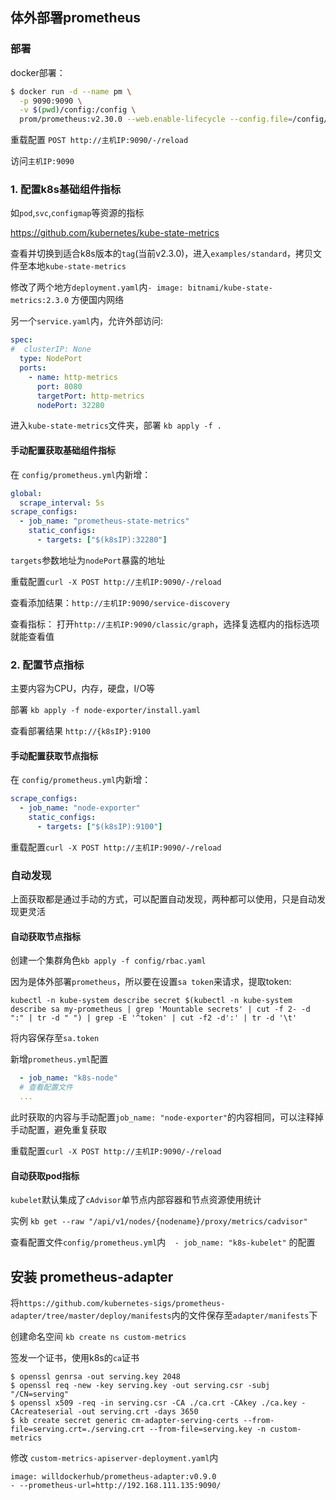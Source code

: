 ## 体外部署prometheus

### 部署

docker部署：
```bash
$ docker run -d --name pm \
  -p 9090:9090 \
  -v $(pwd)/config:/config \
  prom/prometheus:v2.30.0 --web.enable-lifecycle --config.file=/config/prometheus.yml
```

重载配置 `POST http://主机IP:9090/-/reload`

访问`主机IP:9090`

### 1. 配置k8s基础组件指标

如`pod`,`svc`,`configmap`等资源的指标

https://github.com/kubernetes/kube-state-metrics

查看并切换到适合k8s版本的`tag`(当前v2.3.0)，进入`examples/standard`，拷贝文件至本地`kube-state-metrics`

修改了两个地方`deployment.yaml`内`- image: bitnami/kube-state-metrics:2.3.0` 方便国内网络

另一个`service.yaml`内，允许外部访问:

```yaml
spec:
#  clusterIP: None
  type: NodePort
  ports:
    - name: http-metrics
      port: 8080
      targetPort: http-metrics
      nodePort: 32280
```

进入`kube-state-metrics`文件夹，部署 `kb apply -f .`


#### 手动配置获取基础组件指标

在 `config/prometheus.yml`内新增：

```yaml
global:
  scrape_interval: 5s
scrape_configs:
  - job_name: "prometheus-state-metrics"
    static_configs:
      - targets: ["$(k8sIP):32280"]
```

`targets`参数地址为`nodePort`暴露的地址

重载配置`curl -X POST http://主机IP:9090/-/reload`

查看添加结果：`http://主机IP:9090/service-discovery`

查看指标： 打开`http://主机IP:9090/classic/graph`，选择复选框内的指标选项就能查看值

### 2. 配置节点指标

主要内容为CPU，内存，硬盘，I/O等

部署 `kb apply -f node-exporter/install.yaml`

查看部署结果 `http://{k8sIP}:9100`

#### 手动配置获取节点指标

在 `config/prometheus.yml`内新增：

```yaml
scrape_configs:
  - job_name: "node-exporter"
    static_configs:
      - targets: ["$(k8sIP):9100"]
```

重载配置`curl -X POST http://主机IP:9090/-/reload`

### 自动发现

上面获取都是通过手动的方式，可以配置自动发现，两种都可以使用，只是自动发现更灵活

#### 自动获取节点指标

创建一个集群角色`kb apply -f config/rbac.yaml`

因为是体外部署`prometheus`，所以要在设置`sa token`来请求，提取token: 

`kubectl -n kube-system describe secret $(kubectl -n kube-system describe sa my-prometheus | grep 'Mountable secrets' | cut -f 2- -d ":" | tr -d " ") | grep -E '^token' | cut -f2 -d':' | tr -d '\t'`

将内容保存至`sa.token`

新增`prometheus.yml`配置

```yaml
  - job_name: "k8s-node"
  # 查看配置文件
  ...
```

此时获取的内容与手动配置`job_name: "node-exporter"`的内容相同，可以注释掉手动配置，避免重复获取

重载配置`curl -X POST http://主机IP:9090/-/reload`

#### 自动获取pod指标

`kubelet`默认集成了`cAdvisor`单节点内部容器和节点资源使用统计

实例 `kb get --raw "/api/v1/nodes/{nodename}/proxy/metrics/cadvisor"`

查看配置文件`config/prometheus.yml`内`  - job_name: "k8s-kubelet"` 的配置

## 安装 prometheus-adapter

将`https://github.com/kubernetes-sigs/prometheus-adapter/tree/master/deploy/manifests`内的文件保存至`adapter/manifests`下

创建命名空间 `kb create ns custom-metrics`

签发一个证书，使用k8s的`ca`证书

```
$ openssl genrsa -out serving.key 2048
$ openssl req -new -key serving.key -out serving.csr -subj "/CN=serving"
$ openssl x509 -req -in serving.csr -CA ./ca.crt -CAkey ./ca.key -CAcreateserial -out serving.crt -days 3650
$ kb create secret generic cm-adapter-serving-certs --from-file=serving.crt=./serving.crt --from-file=serving.key -n custom-metrics
```


修改 `custom-metrics-apiserver-deployment.yaml`内
```
image: willdockerhub/prometheus-adapter:v0.9.0
- --prometheus-url=http://192.168.111.135:9090/
```

